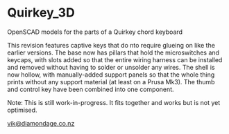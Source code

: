# Quirkey_3D
OpenSCAD models for the parts of a Quirkey chord keyboard

This revision features captive keys that do nto require glueing on like the earlier versions. The base now has pillars that hold the microswitches and keycaps, with slots added so that the entire wiring harness can be installed and removed without having to solder or unsolder any wires. The shell is now hollow, with manually-added support panels so that the whole thing prints without any support material (at least on a Prusa Mk3). The thumb and control key have been combined into one component.

Note: This is still work-in-progress. It fits together and works but is not yet optimised.

vik@diamondage.co.nz
